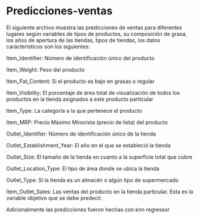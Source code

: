# Predicciones-ventas
El siguiente archivo muestra las predicciones de ventas para diferentes lugares según variables de tipos de productos, su composición de grasa, los años de apertura de las tiendas, tipos de tiendas, los datos carácteristicos son los siguientes:

Item_Identifier: Número de identificación único del producto

Item_Weight: Peso del producto

Item_Fat_Content: Si el producto es bajo en grasas o regular

Item_Visibility: El porcentaje de área total de visualización de todos los productos en la tienda asignados a este producto particular

Item_Type: La categoría a la que pertenece el producto

Item_MRP: Precio Máximo Minorista (precio de lista) del producto

Outlet_Identifier: Número de identificación único de la tienda

Outlet_Establishment_Year: El año en el que se estableció la tienda

Outlet_Size: El tamaño de la tienda en cuanto a la superficie total que cubre

Outlet_Location_Type: El tipo de área donde se ubica la tienda

Outlet_Type: Si la tienda es un almacén o algún tipo de supermercado

Item_Outlet_Sales: Las ventas del producto en la tienda particular. Esta es la variable objetivo que se debe predecir.

Adicionalmente las predicciones fueron hechas con knn regressor 
